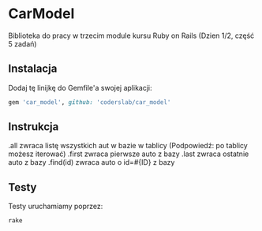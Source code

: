 # CarModel

Biblioteka do pracy w trzecim module kursu Ruby on Rails (Dzien 1/2, część 5 zadań)

## Instalacja

Dodaj tę linijkę do Gemfile'a swojej aplikacji:

```ruby
gem 'car_model', github: 'coderslab/car_model'
```

## Instrukcja

.all zwraca listę wszystkich aut w bazie w tablicy (Podpowiedź: po tablicy możesz iterować)
.first zwraca pierwsze auto z bazy
.last zwraca ostatnie auto z bazy
.find(id) zwraca auto o id=#{ID} z bazy

## Testy

Testy uruchamiamy poprzez:

```
rake 
```